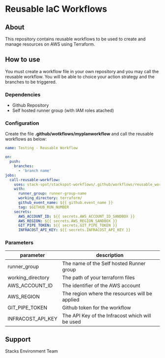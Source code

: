 # Reusable IaC Workflows

## About

This repository contains reusable workflows to be used to create and manage resources on AWS using Terraform.

## How to use

You must create a workflow file in your own repository and you may call the reusable workflow.
You will be able to choice your action strategy and the branches to be triggered.

### Dependencies

- Github Repository
- Self hosted runner group (with IAM roles atached)

### Configuration

Create the file **.github/wotkflows/myplanworkflow** and call the reusable workflows as below:

```yaml
name: Testing - Reusable Workflow

on:
  push:
    branches:
      - 'branch name'
jobs:
  call-reusable-workflow:    
    uses: stack-spot/stackspot-workflows/.github/workflows/reusable_workflow.yaml@5c5e0e05729332f624c396dd221c5fba2e685693
    with:
      runner_group: runner-group-name
      working_directory: terraform/
      github_event_name: ${{ github.event_name }}
      tag: $GITHUB_RUN_NUMBER
    secrets:
      AWS_ACCOUNT_ID: ${{ secrets.AWS_ACCOUNT_ID_SANDBOX }}
      AWS_REGION: ${{ secrets.AWS_REGION_SANDBOX }}
      GIT_PIPE_TOKEN: ${{ secrets.GIT_PIPE_TOKEN }}
      INFRACOST_API_KEY: ${{ secrets.INFRACOST_API_KEY }}

```

### Parameters

|parameter          |description                                     |
|-------------------|------------------------------------------------|
| runner_group      | The name of the Self hosted Runner group       |
| working_directory | The path of your terraform files               |
| AWS_ACCOUNT_ID    | The identifier of the AWS account              |
| AWS_REGION        | The region where the resources will be applied |
| GIT_PIPE_TOKEN    | Github token for the workflow                  |
| INFRACOST_API_KEY | The API Key of the Infracost which will be used|

## Support

Stacks Environment Team
